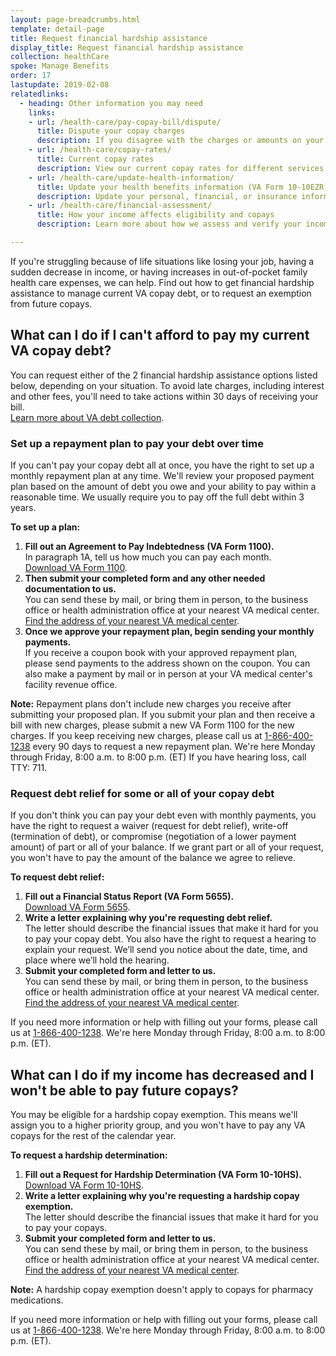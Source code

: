 ```yaml
---
layout: page-breadcrumbs.html
template: detail-page
title: Request financial hardship assistance
display_title: Request financial hardship assistance
collection: healthCare
spoke: Manage Benefits
order: 17
lastupdate: 2019-02-08
relatedlinks:
  - heading: Other information you may need
    links:
    - url: /health-care/pay-copay-bill/dispute/
      title: Dispute your copay charges
      description: If you disagree with the charges or amounts on your copay bill, find out how to file a dispute.
    - url: /health-care/copay-rates/
      title: Current copay rates
      description: View our current copay rates for different services and medication. 
    - url: /health-care/update-health-information/
      title: Update your health benefits information (VA Form 10-10EZR)
      description: Update your personal, financial, or insurance information after you’re enrolled in the VA health care program.
    - url: /health-care/financial-assessment/
      title: How your income affects eligibility and copays
      description: Learn more about how we assess and verify your income to help determine your eligibility and whether you'll pay copays for certain types of care and medications.

---
```


<div itemscope itemtype="http://schema.org/FAQPage">
<div class="va-introtext">
If you're struggling because of life situations like losing your job, having a sudden decrease in income, or having increases in out-of-pocket family health care expenses, we can help. Find out how to get financial hardship assistance to manage current VA copay debt, or to request an exemption from future copays. 
  
</div>

<div itemscope itemtype="http://schema.org/Question">
<h2 itemprop="name">What can I do if I can't afford to pay my current VA copay debt?</h2>
<div itemprop="acceptedAnswer" itemscope itemtype="http://schema.org/Answer">
<div itemprop="text">

You can request either of the 2 financial hardship assistance options listed below, depending on your situation. To avoid late charges, including interest and other fees, you'll need to take actions within 30 days of receiving your bill. <br>
[Learn more about VA debt collection](/pay-copay-bill/#collection).

<h3>Set up a repayment plan to pay your debt over time</h3>

If you can't pay your copay debt all at once, you have the right to set up a monthly repayment plan at any time. We'll review your proposed payment plan based on the amount of debt you owe and your ability to pay within a reasonable time. We usually require you to pay off the full debt within 3 years.

<b>To set up a plan:</b>

<ol class="process">
  <li class="process-step list-one"><b>Fill out an Agreement to Pay Indebtedness (VA Form 1100).</b> <br>
    In paragraph 1A, tell us how much you can pay each month.<br>
    <a href="https://www.va.gov/vaforms/va/pdf/VA1100.pdf">Download VA Form 1100</a>.</li>
  <li class="process-step list-two"><b>Then submit your completed form and any other needed documentation to us.</b> <br>
    You can send these by mail, or bring them in person, to the business office or health administration office at your nearest VA medical center.<br>
<a href="/find-locations/">Find the address of your nearest VA medical center</a>.</li>
  <li class="process-step list-three"><b>Once we approve your repayment plan, begin sending your monthly payments.</b><br>
    If you receive a coupon book with your approved repayment plan, please send payments to the address shown on the coupon. You can also make a payment by mail or in person at your VA medical center's facility revenue office.</li>
</ol>

<b>Note:</b> Repayment plans don't include new charges you receive after submitting your proposed plan. If you submit your plan and then receive a bill with new charges, please submit a new VA Form 1100 for the new charges. If you keep receiving new charges, please call us at <a href="tel:+18664001238">1-866-400-1238</a> every 90 days to request a new repayment plan. We're here Monday through Friday, 8:00 a.m. to 8:00 p.m. (ET) If you have hearing loss, call TTY: 711.<br>

<h3>Request debt relief for some or all of your copay debt</h3>

If you don't think you can pay your debt even with monthly payments, you have the right to request a waiver (request for debt relief), write-off (termination of debt), or compromise (negotiation of a lower payment amount) of part or all of your balance. If we grant part or all of your request, you won't have to pay the amount of the balance we agree to relieve.

<b>To request debt relief:</b>

<ol class="process">
  <li class="process-step list-one"><b>Fill out a Financial Status Report (VA Form 5655).</b><br>
    <a href="https://www.va.gov/vaforms/va/pdf/VA5655.pdf">Download VA Form 5655</a>.</li>
  <li class="process-step list-two"><b>Write a letter explaining why you're requesting debt relief.</b><br>
    The letter should describe the financial issues that make it hard for you to pay your copay debt. You also have the right to request a hearing to explain your request. We’ll send you notice about the date, time, and place where we’ll hold the hearing.</li>  
  <li class="process-step list-four"><b>Submit your completed form and letter to us.</b> <br>
    You can send these by mail, or bring them in person, to the business office or health administration office at your nearest VA medical center. <br>
<a href="/find-locations/">Find the address of your nearest VA medical center</a>.</li>
</ol>

If you need more information or help with filling out your forms, please call us at <a href="tel:+18664001238">1-866-400-1238</a>. We're here Monday through Friday, 8:00 a.m. to 8:00 p.m. (ET). 

</div>
</div>
</div>

<div itemscope itemtype="http://schema.org/Question">
<h2 itemprop="name">What can I do if my income has decreased and I won't be able to pay future copays?</h2>
<div itemprop="acceptedAnswer" itemscope itemtype="http://schema.org/Answer">
<div itemprop="text">

You may be eligible for a hardship copay exemption. This means we'll assign you to a higher priority group, and you won't have to pay any VA copays for the rest of the calendar year.

<b>To request a hardship determination:</b>

<ol class="process">
  <li class="process-step list-one"><b>Fill out a Request for Hardship Determination (VA Form 10-10HS).</b> <br>
<a href="https://www.va.gov/vaforms/medical/pdf/vha-10-10HS-fill.pdf">Download VA Form 10-10HS</a>.</li>
  <li class="process-step list-two"><b>Write a letter explaining why you're requesting a hardship copay exemption.</b><br>
    The letter should describe the financial issues that make it hard for you to pay your copays.</li>  
  <li class="process-step list-three"><b>Submit your completed form and letter to us.</b> <br>
    You can send these by mail, or bring them in person, to the business office or health administration office at your nearest VA medical center. <br>
<a href="/find-locations/">Find the address of your nearest VA medical center</a>.</li>
</ol>

<b>Note:</b> A hardship copay exemption doesn't apply to copays for pharmacy medications.

If you need more information or help with filling out your forms, please call us at <a href="tel:+18664001238">1-866-400-1238</a>. We're here Monday through Friday, 8:00 a.m. to 8:00 p.m. (ET). 
